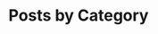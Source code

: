---
title: "Posts by Category"
layout: categories
permalink: /categories
author_profile: true
sidebar_main: true
---